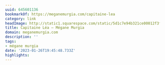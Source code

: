 ```yaml
---
uuid: 645601136
bookmarkOf: https://meganemurgia.com/capitaine-lea
category: link
headImage: http://static1.squarespace.com/static/5d1c7e94b321ce00012f3f52/t/5d209d05eb83b800010e5262/1562418451764/M.Murgia_31052019-34.jpg?format=1500w
title: Capitaine Léa — Mégane Murgia
domain: meganemurgia.com
description: ''
tags:
- mégane murgia
date: '2023-01-26T19:45:48.733Z'
highlights:
---
```



